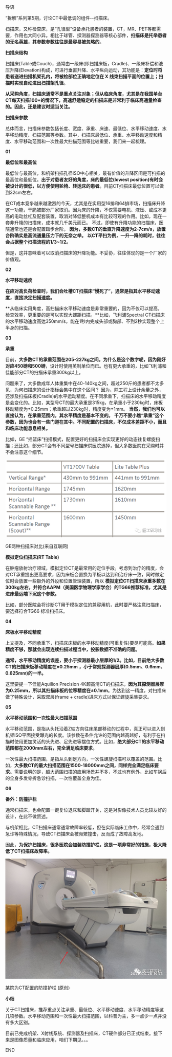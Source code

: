 导语

“拆解”系列第5期，讨论CT中最低调的组件--扫描床。

扫描床，又称检查床，是“孔径型”设备承托患者的装置，CT，MR、PET等都需要，作用也大同小异。相比于球管、探测器探测器等核心部件，**扫描床是托举患者的无名英雄，其参数参数往往是最容易被忽略的**。

**扫描床结构**

扫描床(Table或Couch)，通常由一级床(即扫描床板，Cradle)、一级床补偿和液压升降(Elevation)构成，可进行垂直升降、水平纵向运动，其功能是：**定位时将患者送进扫描机架孔内，将被检部位正确地定位在 X 线束扫描平面的位置上；扫描时实现自动进出扫描架孔径**。

**从采购角度，扫描床通常不是重点关注对象；但从临床角度，尤其是在我国单台CT每天扫描100+的情况下，高速舒适稳定的扫描床是非常利于临床高通量检查的。因此，还是建议时适当关注。**

**扫描床参数**

总体而言，扫描床参数包括长度、宽度、承重、床速、最低位、水平移动速度、水平移动精度、扫描范围等参数。其中，扫描床最低位、承重、水平移动速度和精度、水平移动范围和一次性最大扫描范围等比较重要，我们来一起梳理。

**01**

**最低位和最高位**

最低位与最高位，和机架扫描孔径ISO中心相关，最有价值的升降区间是可扫描的最高位和最低位。**出于对患者友好的角度，床的最低位(lowest position)有时会被设计的很低，以方便使用轮椅、转运床的患者**。目前CT扫描床最低位置可以做到32cm左右。

在CT成本竞争越来越激烈的今天，尤其是在实用型16排和64排市场，扫描床升降这一功能，干脆被部分厂家取消。因为床的升降，不仅需要电机、液压、或成本更高的电动丝杠及配套装置，取消对降低整机成本有比较可观的作用。比如，现在一套非升降的扫描床，成本就几千美元而已。 不过，即使有升降功能的扫描床，医院通常也还是会配置踏步台阶。   **因为，多数CT的垂直升降速度为2-7cm/s，放置台阶确实是高流通量压力下的无奈之举。**   **以CT平扫为例，一升一降的耗时，往往会占据整个扫描流程的1/3~1/2。**  

但是，这并意味着可以取消扫描床的升降功能。不妥协，往往体现的是一个厂家的价值观。

**02**

**水平移动速度**

**在应对高负荷检查时，我们会吐槽CT扫描床“慢死了”，通常是指其水平移动速度，直接决定扫描速度。**

**从临床实用角度，高扫描床水平移动速度是非常重要的，因为不仅可以提高，检查效率，更重要的是可以实现大螺距扫描。**比如，飞利浦Spectral CT扫描床的水平移动速度高达350mm/s，能在1秒内完成头部或胸部、不到2秒实现整个上半身的扫描。

**03**

**承重**

目前，**大多数CT的承重范围在205-227kg之间。**为什么是这个数字呢，因为**刚好对应450磅和500磅**，设计时使用英制单位而已。也有更大承重的，比如飞利浦和佳能部分CT的扫描床承重300kg以上。

问题来了，大多数成年人体重集中在40-140kg之间，超过250斤的患者都不太多见，为何扫描床的设计指标会集中在这个区间？ 因为，除工程上设计余量之外，还涉及扫描床板(Cradle)的水平运动精度。在不同承重下，扫描床的水平移动精度是会变化的。比如，某型号CT的最大承重是315kg，在承重小于230kg时，床板移动精度为±0.25mm；承重超过230kg时，精度变为±1mm。   **当然，我们也可以直接认为，在承重范围内，其水平精度是基本不变的。**   **千万不要小瞧“承重”这个参数，因为也会有一些门道在其中。不同配置的扫描床，不仅成本差距不小，而且和临床功能息息相关。**  

比如，GE “摇篮床”扫描模式，配置更好的扫描床会实现更好的动态往复螺旋扫描；还比如，部分CT会有不同型号扫描床供医院选择，但大多数医院在采购时并不会注意这个细节。

![3721653612182905](vx_images/209425215254453.png)

GE两种扫描床对比(来自互联网)

**模拟定位扫描床(RT Table)**

在肿瘤放射治疗领域，模拟定位CT是最常用的定位手段。考虑到治疗的精度，会对CT承重提出更高要求，因为床板会置换为平板以达到和治疗床一致，同时做定位时会放置一些额外的外设和位置管理装置，所以   **模拟定位CT扫描床承重多数在300kg左右，并符合AAPM（美国医学物理学家学会）的TG66推荐标准，尤其是进床最远端下沉这个参数。**  

比如，部分医院会将诊断CT用于模拟定位的兼容用机，此时要严格注意扫描床，要选择符合TG66 标准扫描床。

**04**

**床板水平移动精度**

上文提及，不同承重下，扫描床床板的水平移动精度(可重复性)要尽可能高。**如果精度不够，那就会出现连续扫描过程当中，投影数据不准确的问题。**

**通常，水平移动精度的误差，要小于探测器最小层厚的1/2。比如，目前绝大多数CT的扫描床板移动精度在±0.25mm**   **，小于常规探测器层厚(0.5mm、0.6mm、0.625mm)的一半。**  

这里要提一下佳能Aquilion Precision 4K超高清CT的扫描床，**因为其探测器层厚为0.25mm，所以其扫描床板的位移精度在±0.1mm**。为达到这一精度，对扫描床做了特殊设计，采取双层(frame + cradle)进床方式以保证螺旋采集要求。

**05**

**水平移动范围和一次性最大扫描范围**

水平移动范围，是指从头托沿着Z轴方向往床尾部移动的过程中，真正可以进入到机架ISO平面接受曝光的长度。该参数在条件允许的范围内越高越好，有利于在扫描时使用更加灵活的头先进、足先进等摆位方式。比如，**绝大部分CT的水平移动范围都在2000mm左右，完全满足临床要求**。

一次性最大扫描范围，是指从头到足方向，一次性螺旋扫描可以覆盖的范围。比如，**大多数CT的最大扫描范围在1500-18000mm之间，同样完全满足临床要求**。需要说明的是，超大范围扫描的应用场景并不多，不过也有例外，比如车祸后的全身多发骨折急诊扫描，一次性覆盖全身为佳。

**06**

**番外：防撞护栏**

通常扫描床，也会配置一键复位退床和脚踏开关，这是对影像技术人员比较友好的设计，在此不做赘述。

与机架相比，CT扫描床通常通常故障率较低，但在实际临床工作中，经常会遇到急诊等特殊情况，导致CT扫描床会被频繁撞击，反而成了故障高发地。

因此，**为保护扫描床，很多医院会加装防撞护栏，这是一项非常好的措施，极大降低了CT扫描床故障率。**

![18941653612184151](vx_images/208315215233705.png)

某院为CT配置的防撞护栏 (原创)

**小结**

关于CT扫描床，推荐重点关注承重、最低位、水平移动速度、水平移动精度等这几项参数。水平移动范围和一次性最大扫描范围，以科普为主，多一点少一点并没有多大区别。

目前已完成机架、X射线系统、探测器及扫描床，CT硬件部分已正式结束。接下来是图像质量和临床应用，咱们下期见。。。

END